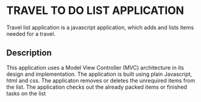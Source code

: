 # TRAVEL TO DO LIST APPLICATION

Travel list application is a javascript application, which adds and lists items needed for a travel.

## Description

This application uses a Model View Controller (MVC) architecture in its design and implementation.
The application is built using plain Javascript, html and css.
The applicaton removes or deletes the unrequired items from the list.
The application checks out the already packed items or finished tasks on the list
